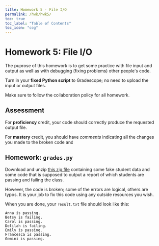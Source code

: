 ```yaml
---
title: Homework 5 - File I/O
permalink: /hwk/hwk5/
toc: true
toc_label: "Table of Contents"
toc_icon: "cog"
---
```


# Homework 5: File I/O

The puprose of this homework is to get some practice with file input and output as well as with debugging (fixing problems) other people's code. 

Turn in your **fixed Python script** to Gradescope; no need to upload the input or output files. 

Make sure to follow the collaboration policy for all homework.

## Assessment

For **proficiency** credit, your code should correctly produce the requested output file. 

For **mastery** credit, you should have _comments_ indicating all the changes you made to the broken code and 

## Homework: `grades.py`

Download and unzip [this zip file](https://github.com/alackles/CMSC-140-WT-23/blob/main/_pages/hwk/) containing some fake student data and some code that is supposed to output a report of which students are passing and failing the class. 

However, the code is broken; some of the errors are logical, others are typos. It is your job to fix this code using any outside resources you wish. 

When you are done, your `result.txt` file should look like this:

```
Anna is passing.
Betsy is failing.
Carol is passing.
Delilah is failing.
Emily is passing.
Francesca is passing.
Gemini is passing.
```
